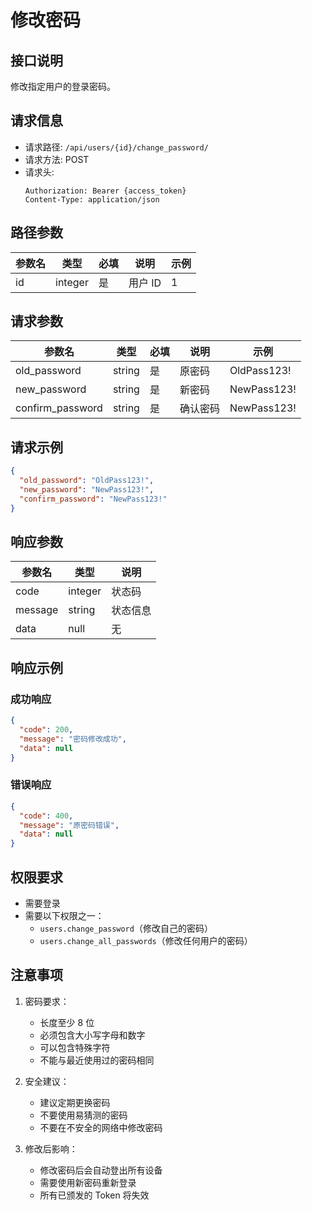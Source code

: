 # 修改密码

## 接口说明

修改指定用户的登录密码。

## 请求信息

- 请求路径: `/api/users/{id}/change_password/`
- 请求方法: POST
- 请求头:
  ```
  Authorization: Bearer {access_token}
  Content-Type: application/json
  ```

## 路径参数

| 参数名 | 类型    | 必填 | 说明    | 示例 |
| ------ | ------- | ---- | ------- | ---- |
| id     | integer | 是   | 用户 ID | 1    |

## 请求参数

| 参数名           | 类型   | 必填 | 说明     | 示例        |
| ---------------- | ------ | ---- | -------- | ----------- |
| old_password     | string | 是   | 原密码   | OldPass123! |
| new_password     | string | 是   | 新密码   | NewPass123! |
| confirm_password | string | 是   | 确认密码 | NewPass123! |

## 请求示例

```json
{
  "old_password": "OldPass123!",
  "new_password": "NewPass123!",
  "confirm_password": "NewPass123!"
}
```

## 响应参数

| 参数名  | 类型    | 说明     |
| ------- | ------- | -------- |
| code    | integer | 状态码   |
| message | string  | 状态信息 |
| data    | null    | 无       |

## 响应示例

### 成功响应

```json
{
  "code": 200,
  "message": "密码修改成功",
  "data": null
}
```

### 错误响应

```json
{
  "code": 400,
  "message": "原密码错误",
  "data": null
}
```

## 权限要求

- 需要登录
- 需要以下权限之一：
  - `users.change_password`（修改自己的密码）
  - `users.change_all_passwords`（修改任何用户的密码）

## 注意事项

1. 密码要求：

   - 长度至少 8 位
   - 必须包含大小写字母和数字
   - 可以包含特殊字符
   - 不能与最近使用过的密码相同

2. 安全建议：

   - 建议定期更换密码
   - 不要使用易猜测的密码
   - 不要在不安全的网络中修改密码

3. 修改后影响：
   - 修改密码后会自动登出所有设备
   - 需要使用新密码重新登录
   - 所有已颁发的 Token 将失效

